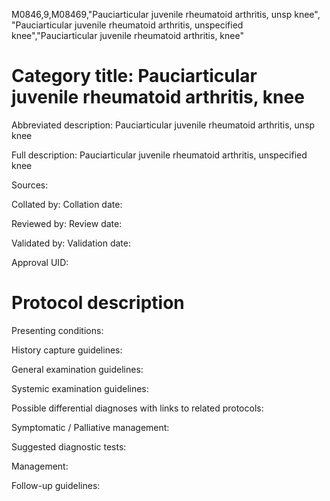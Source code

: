 M0846,9,M08469,"Pauciarticular juvenile rheumatoid arthritis, unsp knee", "Pauciarticular juvenile rheumatoid arthritis, unspecified knee","Pauciarticular juvenile rheumatoid arthritis, knee"
# Category title: Pauciarticular juvenile rheumatoid arthritis, knee

Abbreviated description: Pauciarticular juvenile rheumatoid arthritis, unsp knee

Full description: Pauciarticular juvenile rheumatoid arthritis, unspecified knee

Sources:

Collated by:
Collation date:

Reviewed by:
Review date:

Validated by:
Validation date:

Approval UID:

# Protocol description

Presenting conditions:

History capture guidelines:

General examination guidelines:

Systemic examination guidelines:

Possible differential diagnoses with links to related protocols:

Symptomatic / Palliative management:

Suggested diagnostic tests:

Management:

Follow-up guidelines:
